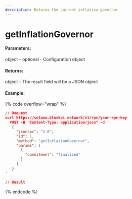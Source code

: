```yaml
---
description: Returns the current inflation governor
---
```


# getInflationGovernor

#### **Parameters:**

object - optional - Configuration object

#### **Returns:**

object - The result field will be a JSON object

#### Example:

{% code overflow="wrap" %}
```json
// Request
curl https://solana.blockpi.network/v1/rpc/your-rpc-key
  POST -H "Content-Type: application/json" -d ' 
   {
     "jsonrpc": "2.0",
     "id": 1,
     "method": "getInflationGovernor",
     "params": [
       {
         "commitment": "finalized"
       }
     ]
   }
'

// Result

```
{% endcode %}
